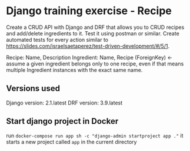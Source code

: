 # Django training exercise - Recipe
Create a CRUD API with Django and DRF that allows you to CRUD recipes and add/delete ingredients to it.  Test it using postman or similar.
Create automated tests for every action similar to https://slides.com/israelsaetaperez/test-driven-development/#/5/1.

Recipe: Name, Description
Ingredient: Name, Recipe (ForeignKey) ← assume a given ingredient belongs only to one recipe, even if that means multiple Ingredient instances with the exact same name.

## Versions used

Django version: 2.1.latest
DRF version: 3.9.latest

## Start django project in Docker

run `docker-compose run app sh -c "django-admin startproject app ."`
it starts a new project called `app` in the current directory
